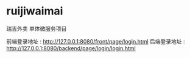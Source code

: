 # ruijiwaimai
瑞吉外卖 单体微服务项目

前端登录地址 : http://127.0.0.1:8080/front/page/login.html
后端登录地址 : http://127.0.0.1:8080/backend/page/login/login.html